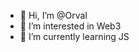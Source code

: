 - 👋 Hi, I’m @Orval
- 👀 I’m interested in Web3
- 🌱 I’m currently learning JS

<!---
You can click the Preview link to take a look at your changes.

--->
